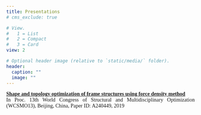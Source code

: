 ```yaml
---
title: Presentations
# cms_exclude: true

# View.
#   1 = List
#   2 = Compact
#   3 = Card
view: 2

# Optional header image (relative to `static/media/` folder).
header:
  caption: ""
  image: ""
---
```


<DIV align="justify">
<font face = "Times New Roman">
<b><a href="WCSMO13-0521.pdf" target="_blank" class="underline-on-hover">Shape and topology optimization of frame structures using force density method</a></b>
</font>
<br> 
<font face = "Times New Roman">
In Proc. 13th World Congress of Structural and Multidisciplinary Optimization (WCSMO13), Beijing, China, Paper ID: A240449, 2019
</font>
<br>
<br>



</DIV>